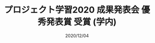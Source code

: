 ---
title: プロジェクト学習2020 成果発表会 優秀発表賞 受賞 (学内)
date: '2020/12/04'
description: '公立はこだて未来大学の3年次に行われる学内PBLの成果発表会で優秀な発表をしたプロジェクトに授与される賞です。'
urls:
    - https://beaconfun4.github.io/Final-Movie/
---